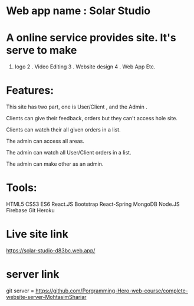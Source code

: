 

# Web app name : Solar Studio

# A online service provides site. It's serve to make 
1. logo
2 . Video Editing 
3 . Website design
4 . Web App Etc.
 
# Features:

This site has two part, one is  User/Client , and the Admin .

Clients can give their feedback, orders but they can't access hole site.

Clients can watch their all given orders in a list.

The admin can access all areas.

The admin can watch all User/Client orders in a list.

The admin can make other as an admin.

# Tools:
HTML5
CSS3
ES6
React.JS
Bootstrap
React-Spring
MongoDB
Node.JS
Firebase
Git
Heroku

# Live site link

https://solar-studio-d83bc.web.app/

# server link

git server = https://github.com/Porgramming-Hero-web-course/complete-website-server-MohtasimShariar
